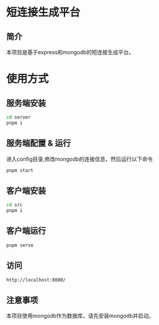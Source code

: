 # 短连接生成平台

## 简介

本项目是基于express和mongodb的短连接生成平台。

# 使用方式

## 服务端安装

```bash
cd server
pnpm i
```

## 服务端配置 & 运行
进入config目录,修改mongodb的连接信息，然后运行以下命令

```bash
pnpm start
```
## 客户端安装

```bash
cd src
pnpm i
```

## 客户端运行

```bash
pnpm serve
```

## 访问

```bash
http://localhost:8080/
```

## 注意事项

本项目使用mongodb作为数据库，请先安装mongodb并启动。
